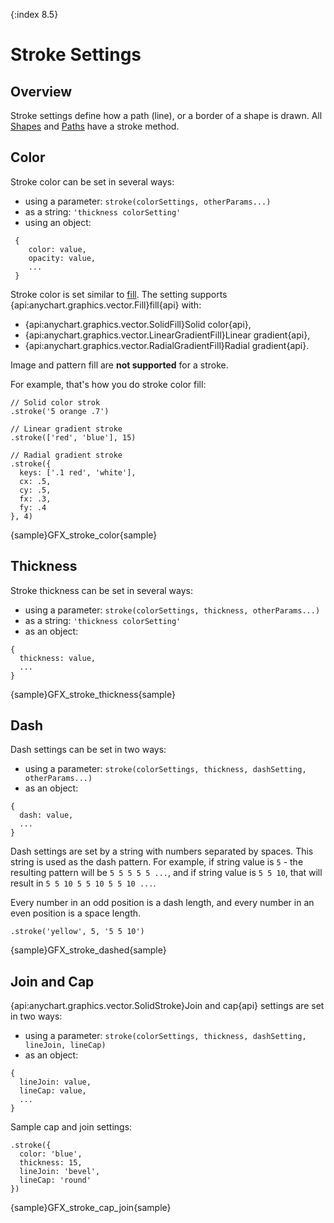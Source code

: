 {:index 8.5}

# Stroke Settings

## Overview

Stroke settings define how a path (line), or a border of a shape is drawn. All [Shapes](Shapes) and [Paths](Paths) have a stroke method.

## Color

Stroke color can be set in several ways:

* using a parameter:  `stroke(colorSettings, otherParams...)`
* as a string: `'thickness colorSetting'`
* using an object:

```
 {
    color: value,
    opacity: value,
    ...
 }
```

Stroke color is set similar to [fill](Fill_Settings). The setting supports {api:anychart.graphics.vector.Fill}fill{api} with:

* {api:anychart.graphics.vector.SolidFill}Solid color{api},
* {api:anychart.graphics.vector.LinearGradientFill}Linear gradient{api},
* {api:anychart.graphics.vector.RadialGradientFill}Radial gradient{api}.

Image and pattern fill are **not supported** for a stroke.

For example, that's how you do stroke color fill:

```
// Solid color strok
.stroke('5 orange .7')

// Linear gradient stroke
.stroke(['red', 'blue'], 15)

// Radial gradient stroke
.stroke({
  keys: ['.1 red', 'white'],
  cx: .5,
  cy: .5,
  fx: .3,
  fy: .4
}, 4)
```

{sample}GFX\_stroke_color{sample}

## Thickness

Stroke thickness can be set in several ways:

* using a parameter:  `stroke(colorSettings, thickness, otherParams...)`
* as a string:  `'thickness colorSetting'`
* as an object:
```
{
  thickness: value,
  ...
}
```

{sample}GFX\_stroke_thickness{sample}

## Dash

Dash settings can be set in two ways:

* using a parameter: `stroke(colorSettings, thickness, dashSetting, otherParams...)`
* as an object:
```
{
  dash: value,
  ...
}
```

Dash settings are set by a string with numbers separated by spaces. This string is used as the dash pattern. For example, if string value is `5` - the resulting pattern will be `5 5 5 5 5 ...`, and if string value is  `5 5 10`, that will result in `5 5 10 5 5 10 5 5 10 ...`.
 
Every number in an odd position is a dash length, and every number in an even position is a space length.

```
.stroke('yellow', 5, '5 5 10')
```

{sample}GFX\_stroke_dashed{sample}

## Join and Cap

{api:anychart.graphics.vector.SolidStroke}Join and cap{api} settings are set in two ways:
* using a parameter: `stroke(colorSettings, thickness, dashSetting, lineJoin, lineCap)`
* as an object:
```
{
  lineJoin: value,
  lineCap: value,
  ...
}
```

Sample cap and join settings:

```
.stroke({
  color: 'blue',
  thickness: 15,
  lineJoin: 'bevel',
  lineCap: 'round'
})
```

{sample}GFX\_stroke\_cap\_join{sample}


